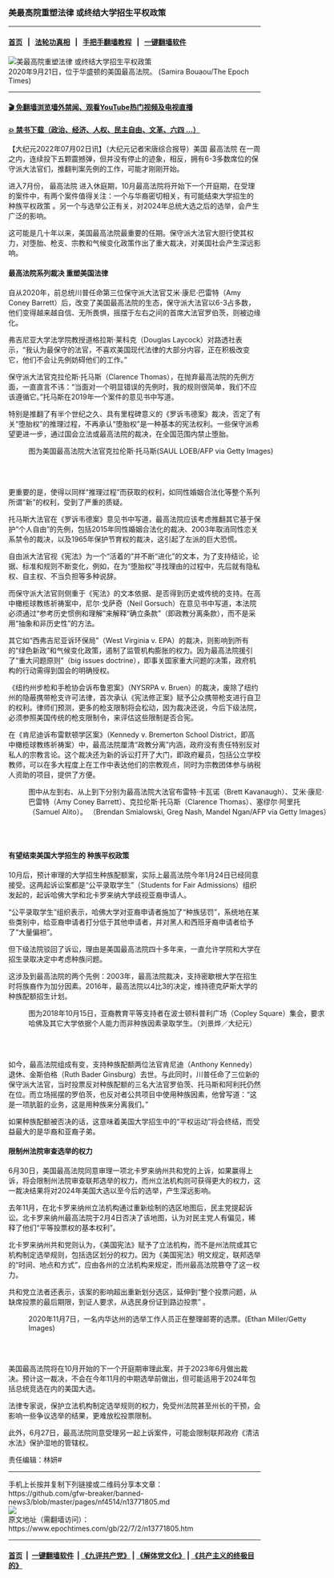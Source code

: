 ### 美最高院重塑法律 或终结大学招生平权政策
------------------------

#### [首页](https://github.com/gfw-breaker/banned-news3/blob/master/README.md) &nbsp;&nbsp;|&nbsp;&nbsp; [法轮功真相](https://github.com/begood0513/basic/blob/master/README.md)  &nbsp;&nbsp;|&nbsp;&nbsp; [手把手翻墙教程](https://github.com/gfw-breaker/guides/wiki)  &nbsp;&nbsp;|&nbsp;&nbsp; [一键翻墙软件](https://github.com/gfw-breaker/nogfw/blob/master/README.md)  



<div><img alt="美最高院重塑法律 或终结大学招生平权政策" class="attachment-djy_600_400 size-djy_600_400 wp-post-image" src="https://i.epochtimes.com/assets/uploads/2022/06/id13766610-Epoch_Times9A6A1052-supreme-court-1200x775-600x400.jpeg"/>
<div class="caption">
 2020年9月21日，位于华盛顿的美国最高法院。 (Samira Bouaou/The Epoch Times)
</div></div><hr/>

#### [ 🎬  免翻墙浏览墙外禁闻、观看YouTube热门视频及电视直播](https://github.com/gfw-breaker/HelloWorld)

#### [ 💥  禁书下载（政治、经济、人权、民主自由、文革、六四 ...）](https://github.com/gfw-breaker/books/blob/master/README.md)

<div><p>
 【大纪元2022年07月02日讯】（大纪元记者宋唐综合报导）美国
 <ok href="https://www.epochtimes.com/gb/tag/%E6%9C%80%E9%AB%98%E6%B3%95%E9%99%A2.html">
  最高法院
 </ok>
 在一周之内，连续投下五颗震撼弹，但并没有停止的迹象，相反，拥有6-3多数席位的保守派大法官们，推翻判案先例的工作，可能才刚刚开始。
</p>
<p>
 进入7月份，
 <ok href="https://www.epochtimes.com/gb/tag/%E6%9C%80%E9%AB%98%E6%B3%95%E9%99%A2.html">
  最高法院
 </ok>
 进入休庭期，10月最高法院将开始下一个开庭期，在受理的案件中，有两个案件值得关注：一个与华裔密切相关，有可能结束大学招生的
 <ok href="https://www.epochtimes.com/gb/tag/%E7%A7%8D%E6%97%8F%E5%B9%B3%E6%9D%83%E6%94%BF%E7%AD%96.html">
  种族平权政策
 </ok>
 。另一个与选举公正有关，对2024年总统大选之后的选举，会产生广泛的影响。
</p>
<p>
 这可能是几十年以来，美国最高法院最重要的任期。保守派大法官大胆行使其权力，对堕胎、枪支、宗教和气候变化政策作出了重大裁决，对美国社会产生深远影响。
</p>
<h4>
 最高法院系列裁决 重塑美国法律
</h4>
<p>
 自从2020年，前总统川普任命第三位保守派大法官艾米‧康尼‧巴雷特（Amy Coney Barrett）后，改变了美国最高法院的生态，保守派大法官以6-3占多数，他们变得越来越自信、无所畏惧，摇摆于左右之间的首席大法官罗伯茨，则被边缘化。
</p>
<p>
 弗吉尼亚大学法学院教授道格拉斯‧莱科克（Douglas Laycock）对路透社表示，“我认为最保守的法官，不喜欢美国现代法律的大部分内容，正在积极改变它，他们不会让先例妨碍他们的工作。”
</p>
<p>
 保守派大法官克拉伦斯‧托马斯（Clarence Thomas），在抛弃最高法院的先例方面，一直直言不讳：“当面对一个明显错误的先例时，我的规则很简单，我们不应该遵循它。”托马斯在2019年一个案件的意见书中写道。
</p>
<p>
 特别是推翻了有半个世纪之久、具有里程碑意义的《罗诉韦德案》裁决，否定了有关“堕胎权”的推理过程，不再承认“堕胎权”是一种基本的宪法权利。一些保守派希望更进一步，通过国会立法或最高法院的裁决，在全国范围内禁止堕胎。
</p>
<figure aria-describedby="caption-attachment-13729104" class="wp-caption alignnone" id="attachment_13729104" style="width: 600px">
 <ok href="https://i.epochtimes.com/assets/uploads/2022/05/id13729104-GettyImages-691161322.jpg" target="_blank">
  <img alt="" class="size-large wp-image-13729104" src="https://i.epochtimes.com/assets/uploads/2022/05/id13729104-GettyImages-691161322-600x437.jpg"/>
 </ok>
 <br/><figcaption class="wp-caption-text" id="caption-attachment-13729104">
  图为美国最高法院大法官克拉伦斯‧托马斯(SAUL LOEB/AFP via Getty Images)
 </figcaption><br/>
</figure><br/>
<p>
 更重要的是，使得以同样“推理过程”而获取的权利，如同性婚姻合法化等整个系列所谓“新”的权利，受到了严重的质疑。
</p>
<p>
 托马斯大法官在《罗诉韦德案》意见书中写道，最高法院应该考虑推翻其它基于保护“个人自由”的先例，包括2015年同性婚姻合法化的裁决、2003年取消同性恋关系禁令的裁决，以及1965年保护节育权的裁决，这引起了左派的巨大恐慌。
</p>
<p>
 自由派大法官视《宪法》为一个“活着的”并不断“进化”的文本，为了支持结论，论据、标准和规则不断变化，例如，在为“堕胎权”寻找理由的过程中，先后就有隐私权、自主权、不当负担等多种说辞。
</p>
<p>
 而保守派大法官则侧重于《宪法》的文本依据、是否得到历史或传统的支持。在高中橄榄球教练祈祷案中，尼尔‧戈萨奇（Neil Gorsuch）在意见书中写道，本法院必须通过“参考历史惯例和理解”来解释“确立条款”（即政教分离条款），而不是采用“抽象和非历史性”的方法。
</p>
<p>
 其它如“西弗吉尼亚诉环保局”（West Virginia v. EPA）的裁决，则影响到所有的“绿色新政”和气候变化政策，遏制了监管机构膨胀的权力。因为最高法院援引了“重大问题原则”（big issues doctrine），即事关国家重大问题的决策，政府机构的行动需得到国会的明确授权。
</p>
<p>
 《纽约州步枪和手枪协会诉布鲁恩案》（NYSRPA v. Bruen）的裁决，废除了纽约州的隐蔽携带枪支许可法律，首次承认《宪法修正案》赋予公众携带枪支进行自卫的权利。律师们预测，更多的枪支限制将会松动，因为裁决还说，今后下级法院，必须参照美国传统的枪支限制令，来评估这些限制是否合宪。
</p>
<p>
 在《肯尼迪诉布雷默顿学区案》（Kennedy v. Bremerton School District，即高中橄榄球教练祈祷案）中，最高法院厘清“政教分离”内涵，政府没有责任特别反对私人的宗教言论。这个裁决还为新的诉讼打开了大门，即政府雇员，包括公立学校教师，可以在多大程度上在工作中表达他们的宗教观点，同时为宗教团体参与纳税人资助的项目，提供了方便。
</p>
<figure aria-describedby="caption-attachment-12565884" class="wp-caption alignnone" id="attachment_12565884" style="width: 600px">
 <ok href="https://i.epochtimes.com/assets/uploads/2020/11/supreme-court-justices-1200x675.jpg" target="_blank">
  <img alt="" class="size-large wp-image-12565884" src="https://i.epochtimes.com/assets/uploads/2020/11/supreme-court-justices-1200x675-600x338.jpg"/>
 </ok>
 <br/><figcaption class="wp-caption-text" id="caption-attachment-12565884">
  图中从左到右、从上到下分别为最高法院大法官布雷特·卡瓦诺（Brett Kavanaugh）、艾米·康尼·巴雷特（Amy Coney Barrett）、克拉伦斯·托马斯（Clarence Thomas）、塞缪尔·阿里托（Samuel Alito）。 （Brendan Smialowski, Greg Nash, Mandel Ngan/AFP via Getty Images）
 </figcaption><br/>
</figure><br/>
<h4>
 有望结束美国大学招生的
 <ok href="https://www.epochtimes.com/gb/tag/%E7%A7%8D%E6%97%8F%E5%B9%B3%E6%9D%83%E6%94%BF%E7%AD%96.html">
  种族平权政策
 </ok>
</h4>
<p>
 10月后，预计审理的大学招生种族配额案，实际上最高法院今年1月24日已经同意接受。这两起诉讼案都是“公平录取学生”（Students for Fair Admissions）组织发起的，起诉哈佛大学和北卡罗来纳大学歧视亚裔申请人。
</p>
<p>
 “公平录取学生”组织表示，哈佛大学对亚裔申请者施加了“种族惩罚”，系统地在某些类别中，给亚裔申请者打分低于其他申请者，并对黑人和西班牙裔申请者给予了“大量偏袒”。
</p>
<p>
 但下级法院驳回了诉讼，理由是美国最高法院四十多年来，一直允许学院和大学在招生录取决定中考虑种族问题。
</p>
<p>
 这涉及到最高法院的两个先例：2003年，最高法院裁决，支持密歇根大学在招生时将族裔作为加分因素。2016年，最高法院以4比3的决定，维持德克萨斯大学的种族配额招生计划。
</p>
<figure aria-describedby="caption-attachment-12847565" class="wp-caption alignnone" id="attachment_12847565" style="width: 600px">
 <ok href="https://i.epochtimes.com/assets/uploads/2021/03/id12847565-148033-e1617169699168.jpg" target="_blank">
  <img alt="" class="size-large wp-image-12847565" src="https://i.epochtimes.com/assets/uploads/2021/03/id12847565-148033-600x338.jpg"/>
 </ok>
 <br/><figcaption class="wp-caption-text" id="caption-attachment-12847565">
  图为2018年10月15日，亚裔教育平等支持者在波士顿科普利广场（Copley Square）集会，要求哈佛及其它大学依据个人能力而非种族因素录取学生。（刘景烨／大纪元）
 </figcaption><br/>
</figure><br/>
<p>
 如今，最高法院组成有变，支持种族配额两位法官肯尼迪（Anthony Kennedy）退休、金斯伯格（Ruth Bader Ginsburg）去世。与此同时，川普任命了三位新的保守派大法官，当时投票反对种族配额的三名大法官罗伯茨、托马斯和阿利托仍然在位。而立场摇摆的罗伯茨，也反对者公共项目中使用种族因素，他曾写道：“这是一项肮脏的业务，这是用种族来分离我们。”
</p>
<p>
 如果种族配额被否决的话，这意味着美国大学招生中的“平权运动”将会终结，而受益最大的是华裔和亚裔子弟。
</p>
<h4>
 限制州法院审查选举的权力
</h4>
<p>
 6月30日，美国最高法院同意审理一项北卡罗来纳州共和党的上诉，如果赢得上诉，将会限制州法院审查联邦选举的权力，而州立法机构则可获得更大的权力，这一裁决结果将对2024年美国大选以至今后的选举，产生深远影响。
</p>
<p>
 去年11月，在北卡罗来纳州立法机构通过重新绘制的选区地图后，民主党提起诉讼。北卡罗来纳州最高法院于2月4日否决了该地图，认为对民主党人有偏见，稀释了他们“平等投票权的基本权利”。
</p>
<p>
 北卡罗来纳州共和党则认为，《美国宪法》赋予了立法机构，而不是州法院或其它机构制定选举规则，包括选区划分的权力。因为《美国宪法》明文规定，联邦选举的“时间、地点和方式”，应由各州的立法机构来规定，而州最高法院篡夺了这一权力。
</p>
<p>
 共和党立法者还表示，该案的影响超出重新划分选区，延伸到“整个投票问题，从缺席投票的最后期限，到证人要求，从选民身份证到路边投票” 。
</p>
<figure aria-describedby="caption-attachment-12602209" class="wp-caption alignnone" id="attachment_12602209" style="width: 600px">
 <ok href="https://i.epochtimes.com/assets/uploads/2020/12/mail.jpg" target="_blank">
  <img alt="" class="size-large wp-image-12602209" src="https://i.epochtimes.com/assets/uploads/2020/12/mail-600x400.jpg"/>
 </ok>
 <br/><figcaption class="wp-caption-text" id="caption-attachment-12602209">
  2020年11月7日，一名内华达州的选举工作人员正在整理邮寄的选票。(Ethan Miller/Getty Images)
 </figcaption><br/>
</figure><br/>
<p>
 美国最高法院将在10月开始的下一个开庭期审理此案，并于2023年6月做出裁决。预计这一裁决，不会在今年11月的中期选举前做出，但可能适用于2024年包括总统竞选在内的美国大选。
</p>
<p>
 法律专家说，保护立法机构制定选举规则的权力，免受州法院甚至州长的干预，会影响一些争议选举的结果，更难放松投票限制。
</p>
<p>
 此外，6月27日，最高法院同意受理另一起上诉案件，可能会限制联邦政府《清洁水法》保护湿地的管辖权。
</p>
<p>
 责任编辑：林妍#
</p>
</div>
<hr/>
手机上长按并复制下列链接或二维码分享本文章：<br/>
https://github.com/gfw-breaker/banned-news3/blob/master/pages/nf4514/n13771805.md <br/>
<a href='https://github.com/gfw-breaker/banned-news3/blob/master/pages/nf4514/n13771805.md'><img src='https://github.com/gfw-breaker/banned-news3/blob/master/pages/nf4514/n13771805.md.png'/></a> <br/>
原文地址（需翻墙访问）：https://www.epochtimes.com/gb/22/7/2/n13771805.htm


------------------------
#### [首页](https://github.com/gfw-breaker/banned-news3/blob/master/README.md) &nbsp;|&nbsp; [一键翻墙软件](https://github.com/gfw-breaker/nogfw/blob/master/README.md) &nbsp;| [《九评共产党》](https://github.com/gfw-breaker/9ping.md/blob/master/README.md#九评之一评共产党是什么) | [《解体党文化》](https://github.com/gfw-breaker/jtdwh.md/blob/master/README.md) | [《共产主义的终极目的》](https://github.com/gfw-breaker/gczydzjmd.md/blob/master/README.md)


<img src='http://gfw-breaker.win/banned-news3/pages/nf4514/n13771805.md' width='0px' height='0px'/>